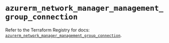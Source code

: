 # `azurerm_network_manager_management_group_connection`

Refer to the Terraform Registry for docs: [`azurerm_network_manager_management_group_connection`](https://registry.terraform.io/providers/hashicorp/azurerm/3.108.0/docs/resources/network_manager_management_group_connection).
